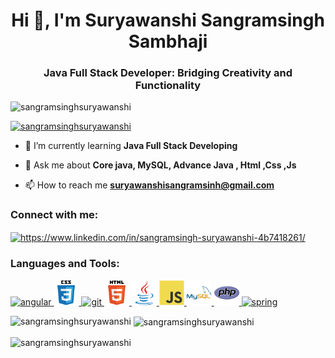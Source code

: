 <h1 align="center">Hi 👋, I'm Suryawanshi Sangramsingh Sambhaji</h1>
<h3 align="center">Java Full Stack Developer: Bridging Creativity and Functionality</h3>

<p align="left"> <img src="https://komarev.com/ghpvc/?username=sangramsinghsuryawanshi&label=Profile%20views&color=0e75b6&style=flat" alt="sangramsinghsuryawanshi" /> </p>

<p align="left"> <a href="https://github.com/ryo-ma/github-profile-trophy"><img src="https://github-profile-trophy.vercel.app/?username=sangramsinghsuryawanshi" alt="sangramsinghsuryawanshi" /></a> </p>

- 🌱 I’m currently learning **Java Full Stack Developing**

- 💬 Ask me about **Core java, MySQL, Advance Java , Html ,Css ,Js**

- 📫 How to reach me **suryawanshisangramsinh@gmail.com**

<h3 align="left">Connect with me:</h3>
<p align="left">
<a href="https://linkedin.com/in/https://www.linkedin.com/in/sangramsingh-suryawanshi-4b7418261/" target="blank"><img align="center" src="https://raw.githubusercontent.com/rahuldkjain/github-profile-readme-generator/master/src/images/icons/Social/linked-in-alt.svg" alt="https://www.linkedin.com/in/sangramsingh-suryawanshi-4b7418261/" height="30" width="40" /></a>
</p>

<h3 align="left">Languages and Tools:</h3>
<p align="left"> <a href="https://angular.io" target="_blank" rel="noreferrer"> <img src="https://angular.io/assets/images/logos/angular/angular.svg" alt="angular" width="40" height="40"/> </a> <a href="https://www.w3schools.com/css/" target="_blank" rel="noreferrer"> <img src="https://raw.githubusercontent.com/devicons/devicon/master/icons/css3/css3-original-wordmark.svg" alt="css3" width="40" height="40"/> </a> <a href="https://git-scm.com/" target="_blank" rel="noreferrer"> <img src="https://www.vectorlogo.zone/logos/git-scm/git-scm-icon.svg" alt="git" width="40" height="40"/> </a> <a href="https://www.w3.org/html/" target="_blank" rel="noreferrer"> <img src="https://raw.githubusercontent.com/devicons/devicon/master/icons/html5/html5-original-wordmark.svg" alt="html5" width="40" height="40"/> </a> <a href="https://www.java.com" target="_blank" rel="noreferrer"> <img src="https://raw.githubusercontent.com/devicons/devicon/master/icons/java/java-original.svg" alt="java" width="40" height="40"/> </a> <a href="https://developer.mozilla.org/en-US/docs/Web/JavaScript" target="_blank" rel="noreferrer"> <img src="https://raw.githubusercontent.com/devicons/devicon/master/icons/javascript/javascript-original.svg" alt="javascript" width="40" height="40"/> </a> <a href="https://www.mysql.com/" target="_blank" rel="noreferrer"> <img src="https://raw.githubusercontent.com/devicons/devicon/master/icons/mysql/mysql-original-wordmark.svg" alt="mysql" width="40" height="40"/> </a> <a href="https://www.php.net" target="_blank" rel="noreferrer"> <img src="https://raw.githubusercontent.com/devicons/devicon/master/icons/php/php-original.svg" alt="php" width="40" height="40"/> </a> <a href="https://spring.io/" target="_blank" rel="noreferrer"> <img src="https://www.vectorlogo.zone/logos/springio/springio-icon.svg" alt="spring" width="40" height="40"/> </a> </p>

<p><img align="left" src="https://github-readme-stats.vercel.app/api/top-langs?username=sangramsinghsuryawanshi&show_icons=true&locale=en&layout=compact" alt="sangramsinghsuryawanshi" /></p>

<p>&nbsp;<img align="center" src="https://github-readme-stats.vercel.app/api?username=sangramsinghsuryawanshi&show_icons=true&locale=en" alt="sangramsinghsuryawanshi" /></p>

<p><img align="center" src="https://github-readme-streak-stats.herokuapp.com/?user=sangramsinghsuryawanshi&" alt="sangramsinghsuryawanshi" /></p>
